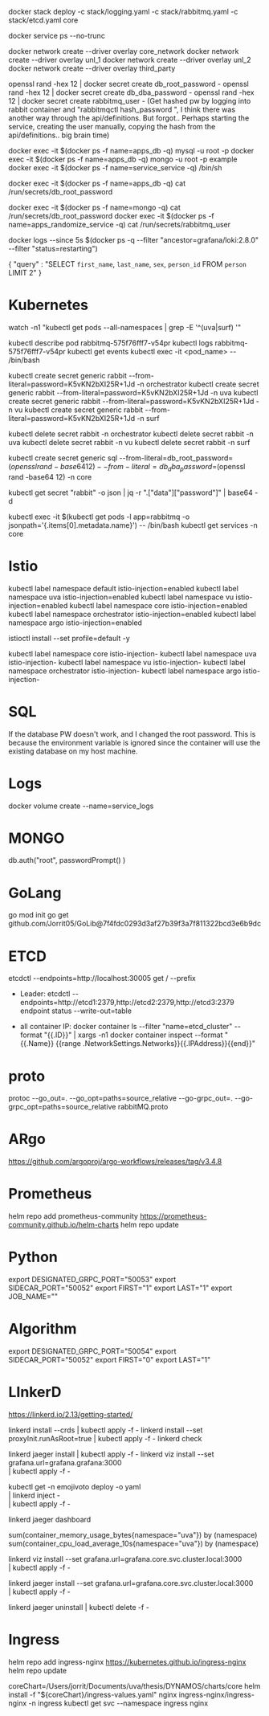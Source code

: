docker stack deploy -c stack/logging.yaml -c stack/rabbitmq.yaml -c stack/etcd.yaml  core

docker service ps --no-trunc <ID>

docker network create --driver overlay core_network
docker network create --driver overlay unl_1
docker network create --driver overlay unl_2
docker network create --driver overlay third_party

openssl rand -hex 12 | docker secret create db_root_password -
openssl rand -hex 12 | docker secret create db_dba_password -
openssl rand -hex 12 | docker secret create rabbitmq_user -
(Get hashed pw by logging into rabbit container and "rabbitmqctl hash_password  <PW>", I think there was another way through the api/definitions. But forgot..
Perhaps starting the service, creating the user manually, copying the hash from the api/definitions.. big brain time)

docker exec -it $(docker ps -f name=apps_db -q) mysql -u root -p
docker exec -it $(docker ps -f name=apps_db -q) mongo -u root -p example
docker exec -it $(docker ps -f name=service_service -q) /bin/sh

docker exec -it $(docker ps -f name=apps_db -q) cat /run/secrets/db_root_password

docker exec -it $(docker ps -f name=mongo -q) cat /run/secrets/db_root_password
docker exec -it $(docker ps -f name=apps_randomize_service -q) cat /run/secrets/rabbitmq_user

docker logs --since 5s $(docker ps -q --filter "ancestor=grafana/loki:2.8.0" --filter "status=restarting")

{
    "query" : "SELECT `first_name`, `last_name`, `sex`, `person_id` FROM `person` LIMIT 2"
}


# Kubernetes

watch -n1 "kubectl get pods --all-namespaces | grep -E '^(uva|surf) '"


kubectl describe pod rabbitmq-575f76fff7-v54pr
kubectl logs rabbitmq-575f76fff7-v54pr
kubectl get events
kubectl exec -it <pod_name> -- /bin/bash


kubectl create secret generic rabbit --from-literal=password=K5vKN2bXI25R+1Jd -n orchestrator
kubectl create secret generic rabbit --from-literal=password=K5vKN2bXI25R+1Jd -n uva
kubectl create secret generic rabbit --from-literal=password=K5vKN2bXI25R+1Jd -n vu
kubectl create secret generic rabbit --from-literal=password=K5vKN2bXI25R+1Jd -n surf

kubectl delete secret rabbit -n orchestrator
kubectl delete secret rabbit -n uva
kubectl delete secret rabbit -n vu
kubectl delete secret rabbit -n surf

kubectl create secret generic sql --from-literal=db_root_password=$(openssl rand -base64 12) --from-literal=db_dba_password=$(openssl rand -base64 12) -n core

kubectl get secret "rabbit" -o json | jq -r ".[\"data\"][\"password\"]" | base64 -d

kubectl exec -it $(kubectl get pods -l app=rabbitmq -o jsonpath='{.items[0].metadata.name}') -- /bin/bash
kubectl get services -n core

# Istio

kubectl label namespace default istio-injection=enabled
kubectl label namespace uva istio-injection=enabled
kubectl label namespace vu istio-injection=enabled
kubectl label namespace core istio-injection=enabled
kubectl label namespace orchestrator istio-injection=enabled
kubectl label namespace argo istio-injection=enabled

istioctl install --set profile=default -y


kubectl label namespace core istio-injection-
kubectl label namespace uva istio-injection-
kubectl label namespace vu istio-injection-
kubectl label namespace orchestrator istio-injection-
kubectl label namespace argo istio-injection-


# SQL

If the database PW doesn't work, and I changed the root password. This is because the environment variable is ignored since the container will use the existing database on my host machine.

# Logs

docker volume create --name=service_logs


# MONGO

db.auth("root", passwordPrompt() )

# GoLang

go mod init
go get github.com/Jorrit05/GoLib@7f4fdc0293d3af27b39f3a7f811322bcd3e6b9dc


# ETCD
etcdctl --endpoints=http://localhost:30005 get / --prefix

- Leader:
etcdctl --endpoints=http://etcd1:2379,http://etcd2:2379,http://etcd3:2379 endpoint status --write-out=table

- all container IP:
docker container ls --filter "name=etcd_cluster" --format "{{.ID}}" | xargs -n1 docker container inspect --format "{{.Name}} {{range .NetworkSettings.Networks}}{{.IPAddress}}{{end}}"


# proto
protoc --go_out=. --go_opt=paths=source_relative --go-grpc_out=. --go-grpc_opt=paths=source_relative rabbitMQ.proto

# ARgo
https://github.com/argoproj/argo-workflows/releases/tag/v3.4.8


# Prometheus
helm repo add prometheus-community https://prometheus-community.github.io/helm-charts
helm repo update


# Python
export DESIGNATED_GRPC_PORT="50053"
export SIDECAR_PORT="50052"
export FIRST="1"
export LAST="1"
export JOB_NAME=""

# Algorithm
export DESIGNATED_GRPC_PORT="50054"
export SIDECAR_PORT="50052"
export FIRST="0"
export LAST="1"


# LInkerD

https://linkerd.io/2.13/getting-started/

linkerd install --crds | kubectl apply -f -
linkerd install --set proxyInit.runAsRoot=true | kubectl apply -f -
linkerd check


linkerd jaeger install | kubectl apply -f -
linkerd viz install --set grafana.url=grafana.grafana:3000 \
  | kubectl apply -f -

kubectl get -n emojivoto deploy -o yaml \
  | linkerd inject - \
  | kubectl apply -f -



linkerd jaeger dashboard

sum(container_memory_usage_bytes{namespace="uva"}) by (namespace)
sum(container_cpu_load_average_10s{namespace="uva"}) by (namespace)

linkerd viz install --set grafana.url=grafana.core.svc.cluster.local:3000 \
  | kubectl apply -f -


  linkerd jaeger install --set grafana.url=grafana.core.svc.cluster.local:3000 \
  | kubectl apply -f -

linkerd jaeger uninstall | kubectl delete -f -

  # Ingress
helm repo add ingress-nginx https://kubernetes.github.io/ingress-nginx
helm repo update
<!-- helm install -f "${coreChart}/ingress-values.yaml" nginx oci://ghcr.io/nginxinc/charts/nginx-ingress -n ingress --version 0.18.0 -->
coreChart=/Users/jorrit/Documents/uva/thesis/DYNAMOS/charts/core
helm install -f "${coreChart}/ingress-values.yaml" nginx ingress-nginx/ingress-nginx -n ingress
kubectl get svc --namespace ingress nginx
